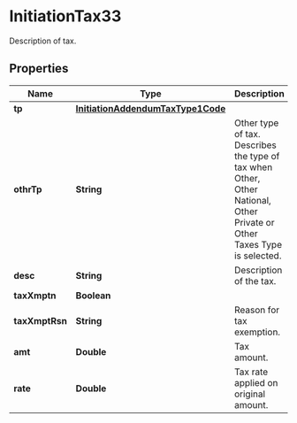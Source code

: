 

# InitiationTax33

Description of tax.
## Properties

Name | Type | Description | Notes
------------ | ------------- | ------------- | -------------
**tp** | [**InitiationAddendumTaxType1Code**](InitiationAddendumTaxType1Code.md) |  |  [optional]
**othrTp** | **String** | Other type of tax. Describes the type of tax when Other, Other National, Other Private or Other Taxes Type is selected. |  [optional]
**desc** | **String** | Description of the tax. |  [optional]
**taxXmptn** | **Boolean** |  |  [optional]
**taxXmptRsn** | **String** | Reason for tax exemption. |  [optional]
**amt** | **Double** | Tax amount. |  [optional]
**rate** | **Double** | Tax rate applied on original amount. |  [optional]



